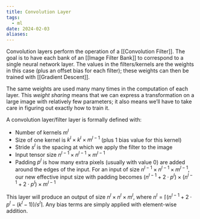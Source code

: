 ```yaml
---
title: Convolution Layer
tags:
  - ml
date: 2024-02-03
aliases:
---
```

Convolution layers perform the operation of a [[Convolution Filter]]. The goal is to have each bank of an [[Image Filter Bank]] to correspond to a single neural network layer. The values in the filters/kernels are the weights in this case (plus an offset bias for each filter); these weights can then be trained with [[Gradient Descent]].

The same weights are used many many times in the computation of each layer. This *weight sharing* means that we can express a transformation on a large image with relatively few parameters; it also means we’ll have to take care in figuring out exactly how to train it.

A convolution layer/filter layer is formally defined with:
- Number of kernels $m^{l}$
- Size of one kernel is $k^{l}\times k^{l}\times m^{l-1}$ (plus 1 bias value for this kernel)
- Stride $s ^{l}$ is the spacing at which we apply the filter to the image
- Input tensor size $n^{l-1} \times n^{l-1} \times m^{l-1}$
- Padding $p^{l}$ is how many extra pixels (usually with value $0$) are added around the edges of the input. For an input of size $n^{l-1} \times n^{l-1} \times m^{l-1}$, our new effective input size with padding becomes $(n^{l-1} + 2\cdot p^{l})\times(n^{l-1}+2\cdot p^{l})\times m^{l-1}$

This layer will produce an output of size $n^{l}\times n^{l} \times m^{l}$, where $n^{l}= \lceil(n^{l-1} + 2\cdot p^{l}-(k^{l}-1)) / s^{l} \rceil$.
Any bias terms are simply applied with element-wise addition.
